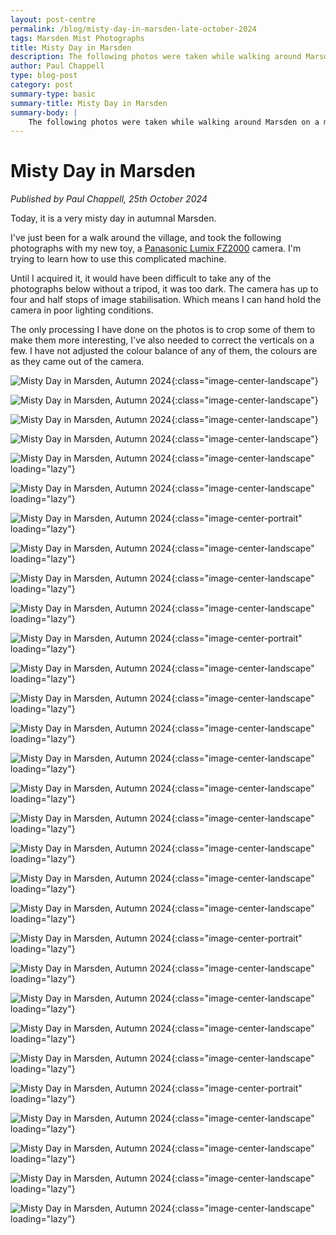 ```yaml
---
layout: post-centre
permalink: /blog/misty-day-in-marsden-late-october-2024
tags: Marsden Mist Photographs
title: Misty Day in Marsden
description: The following photos were taken while walking around Marsden on a misty day in late October 2024.
author: Paul Chappell
type: blog-post
category: post
summary-type: basic
summary-title: Misty Day in Marsden
summary-body: |
    The following photos were taken while walking around Marsden on a misty day in late October 2024.
---
```

# Misty Day in Marsden

*Published by Paul Chappell, 25th October 2024*

Today, it is a very misty day in autumnal Marsden.

I've just been for a walk around the village, and took the following photographs with my new toy, a [Panasonic Lumix FZ2000](https://www.panasonic.com/uk/consumer/cameras-camcorders/lumix-digital-cameras/bridge-cameras/dmc-fz2000.html) camera. I'm trying to learn how to use this complicated machine.

Until I acquired it, it would have been difficult to take any of the photographs below without a tripod, it was too dark. The camera has up to four and half stops of image stabilisation. Which means I can hand hold the camera in poor lighting conditions.

The only processing I have done on the photos is to crop some of them to make them more interesting, I've also needed to correct the verticals on a few. I have not adjusted the colour balance of any of them, the colours are as they came out of the camera.

![Misty Day in Marsden, Autumn 2024](/content/posts/2024/10/misty-day/p1000639.jpg){:class="image-center-landscape"}

![Misty Day in Marsden, Autumn 2024](/content/posts/2024/10/misty-day/p1000641.jpg){:class="image-center-landscape"}

![Misty Day in Marsden, Autumn 2024](/content/posts/2024/10/misty-day/p1000643.jpg){:class="image-center-landscape"}

![Misty Day in Marsden, Autumn 2024](/content/posts/2024/10/misty-day/p1000644.jpg){:class="image-center-landscape"}

![Misty Day in Marsden, Autumn 2024](/content/posts/2024/10/misty-day/p1000645.jpg){:class="image-center-landscape" loading="lazy"}

![Misty Day in Marsden, Autumn 2024](/content/posts/2024/10/misty-day/p1000646.jpg){:class="image-center-landscape" loading="lazy"}

![Misty Day in Marsden, Autumn 2024](/content/posts/2024/10/misty-day/p1000648.jpg){:class="image-center-portrait" loading="lazy"}

![Misty Day in Marsden, Autumn 2024](/content/posts/2024/10/misty-day/p1000649.jpg){:class="image-center-landscape" loading="lazy"}

![Misty Day in Marsden, Autumn 2024](/content/posts/2024/10/misty-day/p1000651.jpg){:class="image-center-landscape" loading="lazy"}

![Misty Day in Marsden, Autumn 2024](/content/posts/2024/10/misty-day/p1000653.jpg){:class="image-center-landscape" loading="lazy"}

![Misty Day in Marsden, Autumn 2024](/content/posts/2024/10/misty-day/p1000654.jpg){:class="image-center-portrait" loading="lazy"}

![Misty Day in Marsden, Autumn 2024](/content/posts/2024/10/misty-day/p1000655.jpg){:class="image-center-landscape" loading="lazy"}

![Misty Day in Marsden, Autumn 2024](/content/posts/2024/10/misty-day/p1000656.jpg){:class="image-center-landscape" loading="lazy"}

![Misty Day in Marsden, Autumn 2024](/content/posts/2024/10/misty-day/p1000657.jpg){:class="image-center-landscape" loading="lazy"}

![Misty Day in Marsden, Autumn 2024](/content/posts/2024/10/misty-day/p1000659.jpg){:class="image-center-landscape" loading="lazy"}

![Misty Day in Marsden, Autumn 2024](/content/posts/2024/10/misty-day/p1000662.jpg){:class="image-center-landscape" loading="lazy"}

![Misty Day in Marsden, Autumn 2024](/content/posts/2024/10/misty-day/p1000663.jpg){:class="image-center-landscape" loading="lazy"}

![Misty Day in Marsden, Autumn 2024](/content/posts/2024/10/misty-day/p1000664.jpg){:class="image-center-landscape" loading="lazy"}

![Misty Day in Marsden, Autumn 2024](/content/posts/2024/10/misty-day/p1000665.jpg){:class="image-center-landscape" loading="lazy"}

![Misty Day in Marsden, Autumn 2024](/content/posts/2024/10/misty-day/p1000667.jpg){:class="image-center-landscape" loading="lazy"}

![Misty Day in Marsden, Autumn 2024](/content/posts/2024/10/misty-day/p1000668.jpg){:class="image-center-portrait" loading="lazy"}

![Misty Day in Marsden, Autumn 2024](/content/posts/2024/10/misty-day/p1000669.jpg){:class="image-center-landscape" loading="lazy"}

![Misty Day in Marsden, Autumn 2024](/content/posts/2024/10/misty-day/p1000672.jpg){:class="image-center-landscape" loading="lazy"}

![Misty Day in Marsden, Autumn 2024](/content/posts/2024/10/misty-day/p1000673.jpg){:class="image-center-landscape" loading="lazy"}

![Misty Day in Marsden, Autumn 2024](/content/posts/2024/10/misty-day/p1000675.jpg){:class="image-center-landscape" loading="lazy"}

![Misty Day in Marsden, Autumn 2024](/content/posts/2024/10/misty-day/p1000676.jpg){:class="image-center-portrait" loading="lazy"}

![Misty Day in Marsden, Autumn 2024](/content/posts/2024/10/misty-day/p1000677.jpg){:class="image-center-landscape" loading="lazy"}

![Misty Day in Marsden, Autumn 2024](/content/posts/2024/10/misty-day/p1000678.jpg){:class="image-center-landscape" loading="lazy"}

![Misty Day in Marsden, Autumn 2024](/content/posts/2024/10/misty-day/p1000681.jpg){:class="image-center-landscape" loading="lazy"}

![Misty Day in Marsden, Autumn 2024](/content/posts/2024/10/misty-day/p1000682.jpg){:class="image-center-landscape" loading="lazy"}

